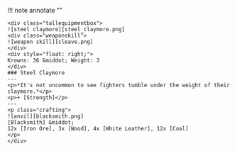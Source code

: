 !!! note annotate ""

    <div class="tallequipmentbox">
    ![steel claymore][steel_claymore.png]
    <div class="weaponskill">
    ![weapon skill][cleave.png]
    </div>
    <div style="float: right;">
    Krowns: 36 &middot; Weight: 3
    </div>
    ### Steel Claymore
    ---
    <p>*It's not uncommon to see fighters tumble under the weight of their claymore.*</p>
    <p>+ [Strength]</p>
    ---
    <p class="crafting">
    ![anvil][blacksmith.png] 
    [Blacksmith] &middot; 
    12x [Iron Ore], 3x [Wood], 4x [White Leather], 12x [Coal]
    </p>
    </div>
